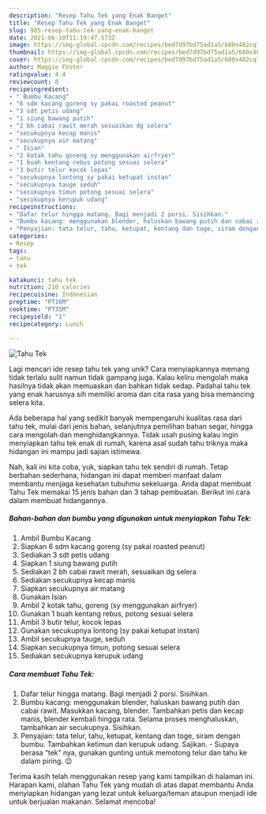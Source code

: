 ```yaml
---
description: "Resep Tahu Tek yang Enak Banget"
title: "Resep Tahu Tek yang Enak Banget"
slug: 985-resep-tahu-tek-yang-enak-banget
date: 2021-06-10T11:19:47.573Z
image: https://img-global.cpcdn.com/recipes/bed7d97bd75ad1a5/680x482cq70/tahu-tek-foto-resep-utama.jpg
thumbnail: https://img-global.cpcdn.com/recipes/bed7d97bd75ad1a5/680x482cq70/tahu-tek-foto-resep-utama.jpg
cover: https://img-global.cpcdn.com/recipes/bed7d97bd75ad1a5/680x482cq70/tahu-tek-foto-resep-utama.jpg
author: Maggie Foster
ratingvalue: 4.4
reviewcount: 8
recipeingredient:
- " Bumbu Kacang"
- "6 sdm kacang goreng sy pakai roasted peanut"
- "3 sdt petis udang"
- "1 siung bawang putih"
- "2 bh cabai rawit merah sesuaikan dg selera"
- "secukupnya kecap manis"
- "secukupnya air matang"
- " Isian"
- "2 kotak tahu goreng sy menggunakan airfryer"
- "1 buah kentang rebus potong sesuai selera"
- "3 butir telur kocok lepas"
- "secukupnya lontong sy pakai ketupat instan"
- "secukupnya tauge seduh"
- "secukupnya timun potong sesuai selera"
- "secukupnya kerupuk udang"
recipeinstructions:
- "Dafar telur hingga matang. Bagi menjadi 2 porsi. Sisihkan."
- "Bumbu kacang: menggunakan blender, haluskan bawang putih dan cabai rawit. Masukkan kacang, blender. Tambahkan petis dan kecap manis, blender kembali hingga rata. Selama proses menghaluskan, tambahkan air secukupnya. Sisihkan."
- "Penyajian: tata telur, tahu, ketupat, kentang dan toge, siram dengan bumbu. Tambahkan ketimun dan kerupuk udang. Sajikan. - Supaya berasa “tek” nya, gunakan gunting untuk memotong telur dan tahu ke dalam piring. 😉"
categories:
- Resep
tags:
- tahu
- tek

katakunci: tahu tek 
nutrition: 210 calories
recipecuisine: Indonesian
preptime: "PT16M"
cooktime: "PT35M"
recipeyield: "1"
recipecategory: Lunch

---
```



![Tahu Tek](https://img-global.cpcdn.com/recipes/bed7d97bd75ad1a5/680x482cq70/tahu-tek-foto-resep-utama.jpg)

Lagi mencari ide resep tahu tek yang unik? Cara menyiapkannya memang tidak terlalu sulit namun tidak gampang juga. Kalau keliru mengolah maka hasilnya tidak akan memuaskan dan bahkan tidak sedap. Padahal tahu tek yang enak harusnya sih memiliki aroma dan cita rasa yang bisa memancing selera kita.

Ada beberapa hal yang sedikit banyak mempengaruhi kualitas rasa dari tahu tek, mulai dari jenis bahan, selanjutnya pemilihan bahan segar, hingga cara mengolah dan menghidangkannya. Tidak usah pusing kalau ingin menyiapkan tahu tek enak di rumah, karena asal sudah tahu triknya maka hidangan ini mampu jadi sajian istimewa.




Nah, kali ini kita coba, yuk, siapkan tahu tek sendiri di rumah. Tetap berbahan sederhana, hidangan ini dapat memberi manfaat dalam membantu menjaga kesehatan tubuhmu sekeluarga. Anda dapat membuat Tahu Tek memakai 15 jenis bahan dan 3 tahap pembuatan. Berikut ini cara dalam membuat hidangannya.

<!--inarticleads1-->

##### Bahan-bahan dan bumbu yang digunakan untuk menyiapkan Tahu Tek:

1. Ambil  Bumbu Kacang
1. Siapkan 6 sdm kacang goreng (sy pakai roasted peanut)
1. Sediakan 3 sdt petis udang
1. Siapkan 1 siung bawang putih
1. Sediakan 2 bh cabai rawit merah, sesuaikan dg selera
1. Sediakan secukupnya kecap manis
1. Siapkan secukupnya air matang
1. Gunakan  Isian
1. Ambil 2 kotak tahu, goreng (sy menggunakan airfryer)
1. Gunakan 1 buah kentang rebus, potong sesuai selera
1. Ambil 3 butir telur, kocok lepas
1. Gunakan secukupnya lontong (sy pakai ketupat instan)
1. Ambil secukupnya tauge, seduh
1. Siapkan secukupnya timun, potong sesuai selera
1. Sediakan secukupnya kerupuk udang




<!--inarticleads2-->

##### Cara membuat Tahu Tek:

1. Dafar telur hingga matang. Bagi menjadi 2 porsi. Sisihkan.
1. Bumbu kacang: menggunakan blender, haluskan bawang putih dan cabai rawit. Masukkan kacang, blender. Tambahkan petis dan kecap manis, blender kembali hingga rata. Selama proses menghaluskan, tambahkan air secukupnya. Sisihkan.
1. Penyajian: tata telur, tahu, ketupat, kentang dan toge, siram dengan bumbu. Tambahkan ketimun dan kerupuk udang. Sajikan. - Supaya berasa “tek” nya, gunakan gunting untuk memotong telur dan tahu ke dalam piring. 😉




Terima kasih telah menggunakan resep yang kami tampilkan di halaman ini. Harapan kami, olahan Tahu Tek yang mudah di atas dapat membantu Anda menyiapkan hidangan yang lezat untuk keluarga/teman ataupun menjadi ide untuk berjualan makanan. Selamat mencoba!
